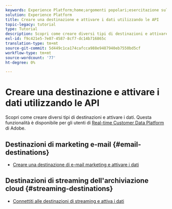 ```yaml
---
keywords: Experience Platform;home;argomenti popolari;esercitazione sulle destinazioni
solution: Experience Platform
title: Creare una destinazione e attivare i dati utilizzando le API
topic-legacy: tutorial
type: Tutorial
description: Scopri come creare diversi tipi di destinazioni e attivare i dati.
exl-id: f9c421e5-7e07-4587-8cf7-dc14b716865c
translation-type: tm+mt
source-git-commit: 5d449c1ca174cafcca988e9487940eb7550bd5cf
workflow-type: tm+mt
source-wordcount: '77'
ht-degree: 0%

---
```


# Creare una destinazione e attivare i dati utilizzando le API

Scopri come creare diversi tipi di destinazioni e attivare i dati. Questa funzionalità è disponibile per gli utenti di [Real-time Customer Data Platform](../rtcdp/overview.md) di Adobe.

## Destinazioni di marketing e-mail {#email-destinations}

* [Creare una destinazione di e-mail marketing e attivare i dati](../destinations/api/email-marketing.md)

## Destinazioni di streaming dell&#39;archiviazione cloud {#streaming-destinations}

* [Connettiti alle destinazioni di streaming e attiva i dati](../destinations/api/streaming-destinations.md)
